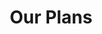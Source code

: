 ---
title: "Our Plans"
# watermark text
watermark: ""
# page header background image
page_header_image: "images/background/about.jpg"
# meta description
description : ""

layout: "pricing"
draft: false

pricing:
  subtitle : "The Goods"
  title : "Plans and Extras"
  pricing_table:
  # pricing table loop
  - title : "Osows Website"
    price : "$99"
    slash : "/ "
    unit : "Month"
    description : ""
    name: "Subscribe"
    link : "#"
    services:
      - Design
      - Web Hosting
      - Copywriting
      - Website Photos
      - Domain Coverage
      - Branding Guidance
      - Marketing Functionality
      - Payment Handling Support
      - Osows Website Management
      - Up To 5 Pages + Account Page
      - Highest Possible SEO and Performance
      

  # pricing table loop
  - title : "Osows Website Management"
    price : "$0"
    slash : ""
    unit : ""
    description : "Continued Support"
    name: "Learn More"
    link : "/services/"
    services:
    - SEO Monitoring
    - 3 Branding Changes/Month
    - Up to 5 New Website Pictures
    - 3 Website Customizations/Month
    - Google Tag & Analytics Monitoring
    - Unlimited Troubleshooting and Error Correcting


  # pricing table loop
  - title : "Extras"
    price : "0-$45"
    slash : "/ "
    unit : "month"
    description : "Add-Ons"
    name: "See Details"
    link : "/services/"
    services:
    - Full Legal
    - Blog Posting
    - Account Page
    - Brand Creation
    - Product Posting
    - Full Accessibility
    - Additional Pages
    - Extra Customizations
---